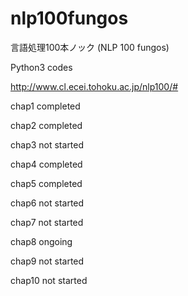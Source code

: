 # nlp100fungos
言語処理100本ノック (NLP 100 fungos)

Python3 codes

http://www.cl.ecei.tohoku.ac.jp/nlp100/#

chap1  completed

chap2  completed

chap3  not started

chap4  completed

chap5  completed

chap6  not started

chap7  not started

chap8  ongoing

chap9  not started

chap10 not started
